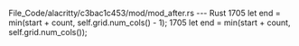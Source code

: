 File_Code/alacritty/c3bac1c453/mod/mod_after.rs --- Rust
1705         let end = min(start + count, self.grid.num_cols() - 1);                                                                                         1705         let end = min(start + count, self.grid.num_cols());

